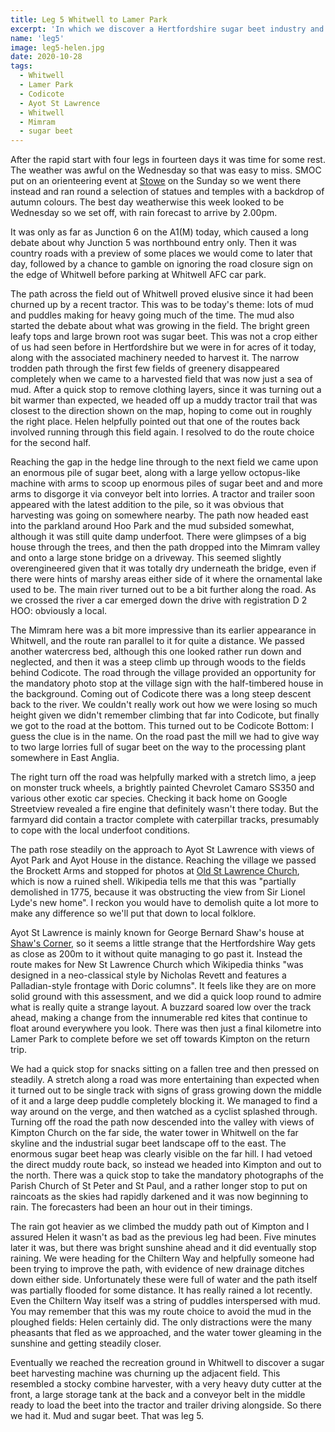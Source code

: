 ```yaml
---
title: Leg 5 Whitwell to Lamer Park
excerpt: 'In which we discover a Hertfordshire sugar beet industry and it rains again'
name: 'leg5'
image: leg5-helen.jpg
date: 2020-10-28
tags:
  - Whitwell
  - Lamer Park
  - Codicote
  - Ayot St Lawrence
  - Whitwell
  - Mimram
  - sugar beet
---
```


After the rapid start with four legs in fourteen days it was time for some rest. The weather was awful on the Wednesday so that was easy to miss. SMOC put on an orienteering event at [Stowe](https://www.smoc.routegadget.co.uk/rg2/#31) on the Sunday so we went there instead and ran round a selection of statues and temples with a backdrop of autumn colours. The best day weatherwise this week looked to be Wednesday so we set off, with rain forecast to arrive by 2.00pm.

It was only as far as Junction 6 on the A1(M) today, which caused a long debate about why Junction 5 was northbound entry only. Then it was country roads with a preview of some places we would come to later that day, followed by a chance to gamble on ignoring the road closure sign on the edge of Whitwell before parking at Whitwell AFC car park.

The path across the field out of Whitwell proved elusive since it had been churned up by a recent tractor. This was to be today's theme: lots of mud and puddles making for heavy going much of the time. The mud also started the debate about what was growing in the field. The bright green leafy tops and large brown root was sugar beet. This was not a crop either of us had seen before in Hertfordshire but we were in for acres of it today, along with the associated machinery needed to harvest it. The narrow trodden path through the first few fields of greenery disappeared completely when we came to a harvested field that was now just a sea of mud. After a quick stop to remove clothing layers, since it was turning out a bit warmer than expected, we headed off up a muddy tractor trail that was closest to the direction shown on the map, hoping to come out in roughly the right place. Helen helpfully pointed out that one of the routes back involved running through this field again. I resolved to do the route choice for the second half.

Reaching the gap in the hedge line through to the next field we came upon an enormous pile of sugar beet, along with a large yellow octopus-like machine with arms to scoop up enormous piles of sugar beet and and more arms to disgorge it via conveyor belt into lorries. A tractor and trailer soon appeared with the latest addition to the pile, so it was obvious that harvesting was going on somewhere nearby. The path now headed east into the parkland around Hoo Park and the mud subsided somewhat, although it was still quite damp underfoot. There were glimpses of a big house through the trees, and then the path dropped into the Mimram valley and onto a large stone bridge on a driveway. This seemed slightly overengineered given that it was totally dry underneath the bridge, even if there were hints of marshy areas either side of it where the ornamental lake used to be. The main river turned out to be a bit further along the road. As we crossed the river a car emerged down the drive with registration D 2 HOO: obviously a local.

The Mimram here was a bit more impressive than its earlier appearance in Whitwell, and the route ran parallel to it for quite a distance. We passed another watercress bed, although this one looked rather run down and neglected, and then it was a steep climb up through woods to the fields behind Codicote. The road through the village provided an opportunity for the mandatory photo stop at the village sign with the half-timbered house in the background. Coming out of Codicote there was a long steep descent back to the river. We couldn't really work out how we were losing so much height given we didn't remember climbing that far into Codicote, but finally we got to the road at the bottom. This turned out to be Codicote Bottom: I guess the clue is in the name. On the road past the mill we had to give way to two large lorries full of sugar beet on the way to the processing plant somewhere in East Anglia.

The right turn off the road was helpfully marked with a stretch limo, a jeep on monster truck wheels, a brightly painted Chevrolet Camaro SS350 and various other exotic car species. Checking it back home on Google Streetview revealed a fire engine that definitely wasn't there today. But the farmyard did contain a tractor complete with caterpillar tracks, presumably to cope with the local underfoot conditions.

The path rose steadily on the approach to Ayot St Lawrence with views of Ayot Park and Ayot House in the distance. Reaching the village we passed the Brockett Arms and stopped for photos at [Old St Lawrence Church](https://hertfordshirechurches.weebly.com/ayot-stlawrence-churches-hertfordshire.html), which is now a ruined shell. Wikipedia tells me that this was "partially demolished in 1775, because it was obstructing the view from Sir Lionel Lyde's new home". I reckon you would have to demolish quite a lot more to make any difference so we'll put that down to local folklore.

Ayot St Lawrence is mainly known for George Bernard Shaw's house at [Shaw's Corner](https://www.nationaltrust.org.uk/shaws-corner), so it seems a little strange that the Hertfordshire Way gets as close as 200m to it without quite managing to go past it. Instead the route makes for New St Lawrence Church which Wikipedia thinks "was designed in a neo-classical style by Nicholas Revett and features a Palladian-style frontage with Doric columns". It feels like they are on more solid ground with this assessment, and we did a quick loop round to admire what is really quite a strange layout. A buzzard soared low over the track ahead, making a change from the innumerable red kites that continue to float around everywhere you look. There was then just a final kilometre into Lamer Park to complete before we set off towards Kimpton on the return trip.

We had a quick stop for snacks sitting on a fallen tree and then pressed on steadily. A stretch along a road was more entertaining than expected when it turned out to be single track with signs of grass growing down the middle of it and a large deep puddle completely blocking it. We managed to find a way around on the verge, and then watched as a cyclist splashed through. Turning off the road the path now descended into the valley with views of Kimpton Church on the far side, the water tower in Whitwell on the far skyline and the industrial sugar beet landscape off to the east. The enormous sugar beet heap was clearly visible on the far hill. I had vetoed the direct muddy route back, so instead we headed into Kimpton and out to the north. There was a quick stop to take the mandatory photographs of the Parish Church of St Peter and St Paul, and a rather longer stop to put on raincoats as the skies had rapidly darkened and it was now beginning to rain. The forecasters had been an hour out in their timings.

The rain got heavier as we climbed the muddy path out of Kimpton and I assured Helen it wasn't as bad as the previous leg had been. Five minutes later it was, but there was bright sunshine ahead and it did eventually stop raining. We were heading for the Chiltern Way and helpfully someone had been trying to improve the path, with evidence of new drainage ditches down either side. Unfortunately these were full of water and the path itself was partially flooded for some distance. It has really rained a lot recently. Even the Chiltern Way itself was a string of puddles interspersed with mud. You may remember that this was my route choice to avoid the mud in the ploughed fields: Helen certainly did. The only distractions were the many pheasants that fled as we approached, and the water tower gleaming in the sunshine and getting steadily closer.

Eventually we reached the recreation ground in Whitwell to discover a sugar beet harvesting machine was churning up the adjacent field. This resembled a stocky combine harvester, with a very heavy duty cutter at the front, a large storage tank at the back and a conveyor belt in the middle ready to load the beet into the tractor and trailer driving alongside. So there we had it. Mud and sugar beet. That was leg 5.
